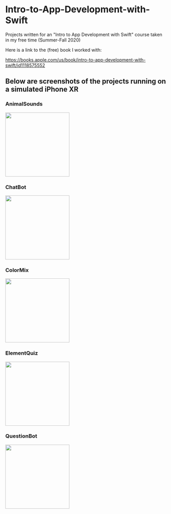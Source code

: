 # Intro-to-App-Development-with-Swift
Projects written for an "Intro to App Development with Swift" course taken in my free time (Summer-Fall 2020)

Here is a link to the (free) book I worked with: 

https://books.apple.com/us/book/intro-to-app-development-with-swift/id1118575552

## Below are screenshots of the projects running on a simulated iPhone XR

### AnimalSounds

<img src="https://user-images.githubusercontent.com/55996049/98600264-48bc8b00-22ab-11eb-9514-0430944975b1.jpeg" width="200">

### ChatBot

<img src="https://user-images.githubusercontent.com/55996049/98619406-2b9ab300-22d1-11eb-89b5-a197cdbd7d47.jpeg" width="200">

### ColorMix

<img src="https://user-images.githubusercontent.com/55996049/98619543-73213f00-22d1-11eb-8ec2-6506a20915a9.jpeg" width="200">

### ElementQuiz

<img src="https://user-images.githubusercontent.com/55996049/98619692-c5faf680-22d1-11eb-9dcd-c7aec7297dd4.jpeg" width="200">

### QuestionBot

<img src="https://user-images.githubusercontent.com/55996049/98619801-f5a9fe80-22d1-11eb-8d04-f2dbb09b91e2.jpeg" width="200">



